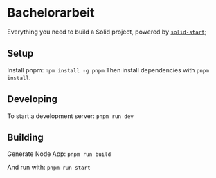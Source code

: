 # Bachelorarbeit

Everything you need to build a Solid project, powered by [`solid-start`](https://start.solidjs.com);

## Setup
Install pnpm: `npm install -g pnpm`
Then install dependencies with `pnpm install`.

## Developing
To start a development server: `pnpm run dev`

## Building

Generate Node App: `pnpm run build`

And run with: `pnpm run start`
